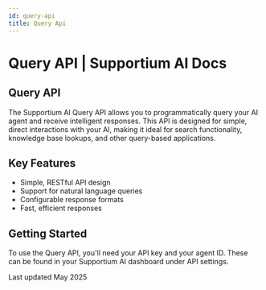 ```yaml
---
id: query-api
title: Query Api
---
```


# Query API | Supportium AI Docs

## Query API

The Supportium AI Query API allows you to programmatically query your AI agent and receive intelligent responses. This API is designed for simple, direct interactions with your AI, making it ideal for search functionality, knowledge base lookups, and other query-based applications.

## Key Features

- Simple, RESTful API design
- Support for natural language queries
- Configurable response formats
- Fast, efficient responses

## Getting Started

To use the Query API, you'll need your API key and your agent ID. These can be found in your Supportium AI dashboard under API settings.

Last updated May 2025
